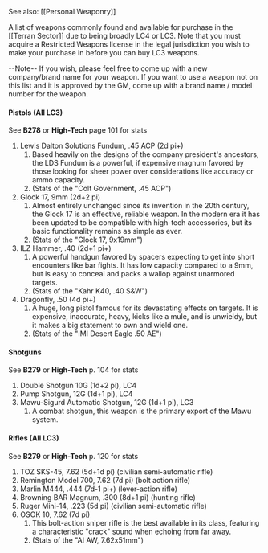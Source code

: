 See also: [[Personal Weaponry]]

A list of weapons commonly found and available for purchase in the [[Terran Sector]] due to being broadly LC4 or LC3. Note that you must acquire a Restricted Weapons license in the legal jurisdiction you wish to make your purchase in before you can buy LC3 weapons.

--Note--
If you wish, please feel free to come up with a new company/brand name for your weapon. If you want to use a weapon not on this list and it is approved by the GM, come up with a brand name / model number for the weapon.
#### **Pistols** (All LC3)
See **B278** or **High-Tech** page 101 for stats
1. Lewis Dalton Solutions Fundum, .45 ACP (2d pi+)
	1. Based heavily on the designs of the company president's ancestors, the LDS Fundum is a powerful, if expensive magnum favored by those looking for sheer power over considerations like accuracy or ammo capacity.
	2. (Stats of the "Colt Government, .45 ACP")
3. Glock 17, 9mm (2d+2 pi)
	1. Almost entirely unchanged since its invention in the 20th century, the Glock 17 is an effective, reliable weapon. In the modern era it has been updated to be compatible with high-tech accessories, but its basic functionality remains as simple as ever.
	2. (Stats of the "Glock 17, 9x19mm")
4. ILZ Hammer, .40 (2d+1 pi+)
	1. A powerful handgun favored by spacers expecting to get into short encounters like bar fights. It has low capacity compared to a 9mm, but is easy to conceal and packs a wallop against unarmored targets.
	2. (Stats of the "Kahr K40, .40 S&W")
5. Dragonfly, .50 (4d pi+)
	1. A huge, long pistol famous for its devastating effects on targets. It is expensive, inaccurate, heavy, kicks like a mule, and is unwieldy, but it makes a big statement to own and wield one.
	2. (Stats of the "IMI Desert Eagle .50 AE")
#### Shotguns
See **B279** or **High-Tech** p. 104 for stats
1. Double Shotgun 10G (1d+2 pi), LC4
2. Pump Shotgun, 12G (1d+1 pi), LC4
3. Mawu-Sigurd Automatic Shotgun, 12G (1d+1 pi), LC3
	1. A combat shotgun, this weapon is the primary export of the Mawu system.
#### Rifles (All LC3)
See **B279** or **High-Tech** p. 120 for stats
1. TOZ SKS-45, 7.62 (5d+1d pi) (civilian semi-automatic rifle)
2. Remington Model 700, 7.62 (7d pi) (bolt action rifle)
3. Marlin M444, .444 (7d-1 pi+) (lever-action rifle)
4. Browning BAR Magnum, .300 (8d+1 pi) (hunting rifle)
5. Ruger Mini-14, .223 (5d pi) (civilian semi-automatic rifle)
6. OSOK 10, 7.62 (7d pi)
	1. This bolt-action sniper rifle is the best available in its class, featuring a characteristic "crack" sound when echoing from far away.
	2. (Stats of the "AI AW, 7.62x51mm")